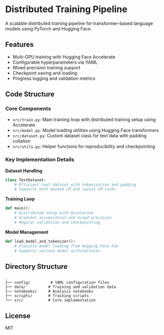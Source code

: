 # Distributed Training Pipeline

A scalable distributed training pipeline for transformer-based language models using PyTorch and Hugging Face.

## Features

- Multi-GPU training with Hugging Face Accelerate
- Configurable hyperparameters via YAML
- Mixed precision training support
- Checkpoint saving and loading
- Progress logging and validation metrics

## Code Structure

### Core Components

- `src/train.py`: Main training loop with distributed training setup using Accelerate
- `src/model.py`: Model loading utilities using Hugging Face transformers
- `src/dataset.py`: Custom dataset class for text data with padding collation
- `src/utils.py`: Helper functions for reproducibility and checkpointing

### Key Implementation Details

**Dataset Handling**
```python
class TextDataset:
    # Efficient text dataset with tokenization and padding
    # Supports both masked LM and causal LM tasks
```

**Training Loop**
```python
def main():
    # Distributed setup with Accelerate
    # Gradient accumulation and mixed precision
    # Regular validation and checkpointing
```

**Model Management**
```python
def load_model_and_tokenizer():
    # Flexible model loading from Hugging Face hub
    # Supports various model architectures
```

## Directory Structure

```
.
├── config/         # YAML configuration files
├── data/          # Training and validation data
├── notebooks/     # Analysis notebooks
├── scripts/       # Training scripts
└── src/           # Core implementation
```

## License

MIT
